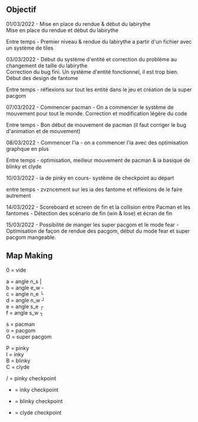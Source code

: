## Objectif

01/03/2022 - Mise en place du rendue & début du labirythe<br/>
Mise en place du rendue et début du labirythe

Entre temps - Premier niveau & rendue du labirythe a partir d'un fichier avec un système de tiles

03/03/2022 - Début du système d'entité et correction du problème au changement de taille du labirythe<br/>
Correction du bug fini. Un système d'entité fonctionnel, il est trop bien. Début des design de fantome

Entre temps - réflexions sur tout les entité dans le jeu et création de la super pacgom

07/03/2022 - Commencer pacman - On a commencer le système de mouvement pour tout le monde. Correction et modification légère du code

Entre temps - Bon début de mouvement de pacman (il faut corriger le bug d'animation et de mouvement)

08/03/2022 - Commencer l'ia - on a commencer l'ia avec des optimisation graphque en plus

Entre temps - optimisation, meilleur mouvement de pacman & ia basique de blinky et clyde 

10/03/2022 - ia de pinky en cours- système de checkpoint au départ

entre temps - zvzncement sur les ia des fantome et réflexions de le faire autrement

14/03/2022 - Scoreboard et screen de fin et la collision entre Pacman et les fantomes - Détection des scénario de fin (win & lose) et écran de fin

15/03/2022 - Possibilité de manger les super pacgom et le mode fear - Optimisation de façon de rendue des pacgom, début du mode fear et super pacgom mangeable.

## Map Making

0 = vide

a = angle n_s |<br/>
b = angle e_w -<br/>
c = angle n_e └<br/>
d = angle n_w ┘<br/>
e = angle s_e ┌<br/>
f = angle s_w ┐<br/>

s = pacman<br/>
o = pacgom<br/>
O = super pacgom<br/>

P = pinky<br/>
I = inky<br/>
B = blinky<br/>
C = clyde<br/>

/ = pinky checkpoint<br/>
* = inky checkpoint<br/>
- = blinky checkpoint<br/>
+ = clyde checkpoint<br/>